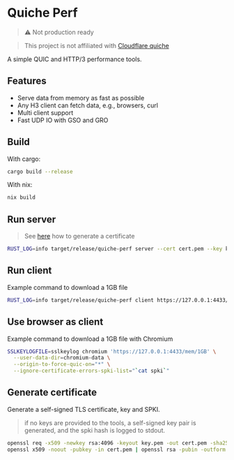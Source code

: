 # Quiche Perf

> ⚠️ Not production ready

> This project is not affiliated with [Cloudflare quiche](https://github.com/cloudflare/quiche)

A simple QUIC and HTTP/3 performance tools.

## Features
- Serve data from memory as fast as possible
- Any H3 client can fetch data, e.g., browsers, curl
- Multi client support
- Fast UDP IO with GSO and GRO

## Build

With cargo:
```bash
cargo build --release
```

With nix:
```bash
nix build
```

## Run server

> See [here](#generate-certificate) how to generate a certificate

```bash
RUST_LOG=info target/release/quiche-perf server --cert cert.pem --key key.pem
```

## Run client

Example command to download a 1GB file

```bash
RUST_LOG=info target/release/quiche-perf client https://127.0.0.1:4433/mem/1GB --cert cert.pem
```

## Use browser as client

Example command to download a 1GB file with Chromium

```bash
SSLKEYLOGFILE=sslkeylog chromium 'https://127.0.0.1:4433/mem/1GB' \
  --user-data-dir=chromium-data \
  --origin-to-force-quic-on="*" \
  --ignore-certificate-errors-spki-list="`cat spki`"
```

## Generate certificate

Generate a self-signed TLS certificate, key and SPKI.

> if no keys are provided to the tools, a self-signed key pair is generated, and the spki hash is logged to stdout.

```bash
openssl req -x509 -newkey rsa:4096 -keyout key.pem -out cert.pem -sha256 -days 3650 -nodes -subj "/C=XX/ST=XX/L=XX/O=XX/OU=XX/CN=127.0.0.1"
openssl x509 -noout -pubkey -in cert.pem | openssl rsa -pubin -outform der | openssl dgst -sha256 -binary | openssl enc -base64 > spki
```
